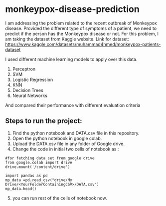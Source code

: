 # monkeypox-disease-prediction
I am addressing the problem related to the recent outbreak of Monkeypox disease. Provided the different type of symptoms of a patient, we need to predict if the person has the Monkeypox disease or not.
For this problem, I am taking the dataset from Kaggle website. 
Link for dataset: https://www.kaggle.com/datasets/muhammad4hmed/monkeypox-patients-dataset

I used different machine learning models to apply over this data.
1. Perceptron
2. SVM
3. Logistic Regression 
4. KNN
5. Decision Trees
6. Neural Networks

And compared their performance with different evaluation criteria


## Steps to run the project: 
1. Find the python notebook and DATA.csv file in this repository.
2. Open the python notebook in google colab.
3. Upload the DATA.csv file in any folder of Google drive.
4. Change the code in initial two cells of notebook as : 
```
#for fetching data set from google drive
from google.colab import drive
drive.mount('/content/drive')
```
```
import pandas as pd
mp_data =pd.read_csv("drive/My Drive/<YourFolderContainingCSV>/DATA.csv")
mp_data.head()
```
5. you can run rest of the cells of notebook now.
